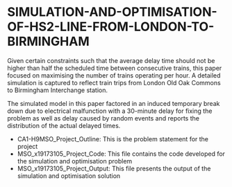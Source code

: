 # SIMULATION-AND-OPTIMISATION-OF-HS2-LINE-FROM-LONDON-TO-BIRMINGHAM

Given certain constraints such that the average delay time should not be higher than half the scheduled time between consecutive trains, this paper focused on maximising the number of trains operating per hour. A detailed simulation is captured to reflect train trips from London Old Oak Commons to Birmingham Interchange station. 

The simulated model in this paper factored in an induced temporary break down due to electrical malfunction with a 30-minute delay for fixing the problem as well as delay caused by random events and reports the distribution of the actual delayed times.

* CA1-H9MSO_Project_Outline: This is the problem statement for the project
* MSO_x19173105_Project_Code: This file contains the code developed for the simulation and optimisation problem
* MSO_x19173105_Project_Output: This file presents the output of the simulation and optimisation solution
